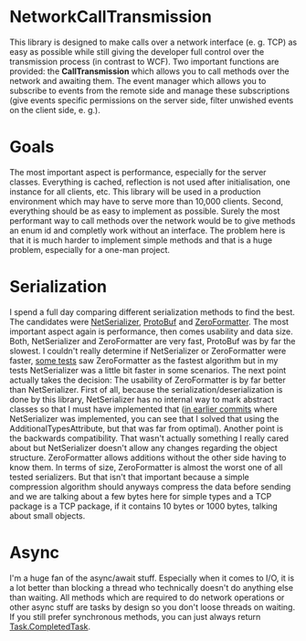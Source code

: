 # NetworkCallTransmission
This library is designed to make calls over a network interface (e. g. TCP) as easy as possible while still giving the developer full control over the transmission process (in contrast to WCF). Two important functions are provided: the **CallTransmission** which allows you to call methods over the network and awaiting them. The event manager which allows you to subscribe to events from the remote side and manage these subscriptions (give events specific permissions on the server side, filter unwished events on the client side, e. g.).

# Goals
The most important aspect is performance, especially for the server classes. Everything is cached, reflection is not used after initialisation, one instance for all clients, etc. This library will be used in a production environment which may have to serve more than 10,000 clients. Second, everything should be as easy to implement as possible. Surely the most performant way to call methods over the network would be to give methods an enum id and completly work without an interface. The problem here is that it is much harder to implement simple methods and that is a huge problem, especially for a one-man project.

# Serialization
I spend a full day comparing different serialization methods to find the best. The candidates were [NetSerializer](https://github.com/tomba/netserializer), [ProtoBuf](https://github.com/mgravell/protobuf-net) and [ZeroFormatter](https://github.com/neuecc/ZeroFormatter). The most important aspect again is performance, then comes usability and data size. Both, NetSerializer and ZeroFormatter are very fast, ProtoBuf was by far the slowest. I couldn't really determine if NetSerializer or ZeroFormatter were faster, [some tests](https://gist.github.com/neuecc/05a25a2227f0bf464b458b75e99412e1) saw ZeroFormatter as the fastest algorithm but in my tests NetSerializer was a little bit faster in some scenarios. The next point actually takes the decision: The usability of ZeroFormatter is by far better than NetSerializer. First of all, because the serialization/deserialization is done by this library, NetSerializer has no internal way to mark abstract classes so that I must have implemented that ([in earlier commits](https://github.com/CodeElements/NetworkCallTransmission/tree/c1508d6e2b8c9b8764d2507961ee4b60a1a19ab0) where NetSerializer was implemented, you can see that I solved that using the AdditionalTypesAttribute, but that was far from optimal). Another point is the backwards compatibility. That wasn't actually something I really cared about but NetSerializer doesn't allow any changes regarding the object structure. ZeroFormatter allows additions without the other side having to know them. In terms of size, ZeroFormatter is almost the worst one of all tested serializers. But that isn't that important because a simple compression algorithm should anyways compress the data before sending and we are talking about a few bytes here for simple types and a TCP package is a TCP package, if it contains 10 bytes or 1000 bytes, talking about small objects.

# Async
I'm a huge fan of the async/await stuff. Especially when it comes to I/O, it is a lot better than blocking a thread who technically doesn't do anything else than waiting. All methods which are required to do network operations or other async stuff are tasks by design so you don't loose threads on waiting. If you still prefer synchronous methods, you can just always return [Task.CompletedTask](https://msdn.microsoft.com/en-us/library/system.threading.tasks.task.completedtask(v=vs.110).aspx).
